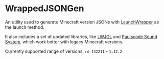 # WrappedJSONGen

An utility used to generate Minecraft version JSONs with [LaunchWrapper](https://github.com/MCPHackers/LaunchWrapper) as the launch method.

It also includes a set of updated libraries, like [LWJGL](https://github.com/LWJGL/lwjgl) and [Paulscode Sound System](http://www.paulscode.com/forum/index.php?topic=4.0), which work better with legacy Minecraft versions.

Currently supported range of versions: `rd-132211` - `1.12.2`